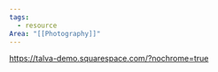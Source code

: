 ```yaml
---
tags:
  - resource
Area: "[[Photography]]"
---
```


https://talva-demo.squarespace.com/?nochrome=true

